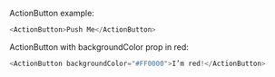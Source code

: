ActionButton example:

```js
<ActionButton>Push Me</ActionButton>
```

ActionButton with backgroundColor prop in red:

```js 
<ActionButton backgroundColor="#FF0000">I’m red!</ActionButton>
```


